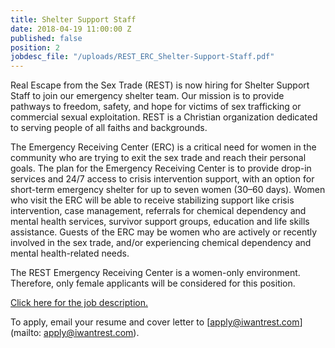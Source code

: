```yaml
---
title: Shelter Support Staff
date: 2018-04-19 11:00:00 Z
published: false
position: 2
jobdesc_file: "/uploads/REST_ERC_Shelter-Support-Staff.pdf"
---
```


Real Escape from the Sex Trade (REST) is now hiring for Shelter Support Staff to join our emergency shelter team. Our mission is to provide pathways to freedom, safety, and hope for victims of sex trafficking or commercial sexual exploitation. REST is a Christian organization dedicated to serving people of all faiths and backgrounds.

The Emergency Receiving Center (ERC) is a critical need for women in the community who are trying to exit the sex trade and reach their personal goals. The plan for the Emergency Receiving Center is to provide drop-in services and 24/7 access to crisis intervention support, with an option for short-term emergency shelter for up to seven women (30–60 days). Women who visit the ERC will be able to receive stabilizing support like crisis intervention, case management, referrals for chemical dependency and mental health services, survivor support groups, education and life skills assistance. Guests of the ERC may be women who are actively or recently involved in the sex trade, and/or experiencing chemical dependency and mental health-related needs. 

The REST Emergency Receiving Center is a women-only environment. Therefore, only female applicants will be considered for this position. 

[Click here for the job description.](/uploads/REST_ERC_Shelter-Support-Staff.pdf)

To apply, email your resume and cover letter to [apply@iwantrest.com](mailto: apply@iwantrest.com).